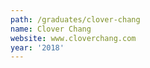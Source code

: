 ```yaml
---
path: /graduates/clover-chang
name: Clover Chang
website: www.cloverchang.com
year: '2018'
---
```


